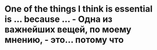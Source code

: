 # One of the things I think is essential is ... because ... - Одна из важнейших вещей, по моему мнению, - это... потому что
